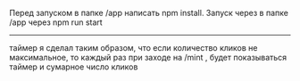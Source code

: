 Перед запуском в папке /app написать npm install. Запуск через в папке /app через npm run start

---

таймер я сделал таким образом, что если количество кликов
не максимальное, то каждый раз при заходе на /mint , будет показываться
таймер и сумарное число кликов
